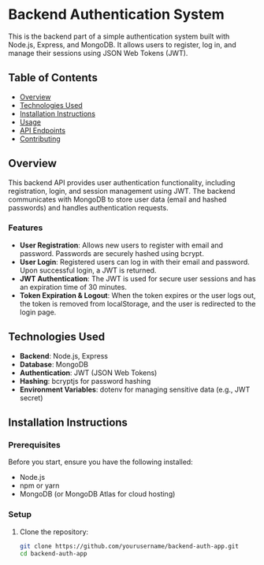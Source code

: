 # Backend Authentication System

This is the backend part of a simple authentication system built with Node.js, Express, and MongoDB. It allows users to register, log in, and manage their sessions using JSON Web Tokens (JWT).

## Table of Contents
- [Overview](#overview)
- [Technologies Used](#technologies-used)
- [Installation Instructions](#installation-instructions)
- [Usage](#usage)
- [API Endpoints](#api-endpoints)
- [Contributing](#contributing)

## Overview
This backend API provides user authentication functionality, including registration, login, and session management using JWT. The backend communicates with MongoDB to store user data (email and hashed passwords) and handles authentication requests.

### Features
- **User Registration**: Allows new users to register with email and password. Passwords are securely hashed using bcrypt.
- **User Login**: Registered users can log in with their email and password. Upon successful login, a JWT is returned.
- **JWT Authentication**: The JWT is used for secure user sessions and has an expiration time of 30 minutes.
- **Token Expiration & Logout**: When the token expires or the user logs out, the token is removed from localStorage, and the user is redirected to the login page.

## Technologies Used
- **Backend**: Node.js, Express
- **Database**: MongoDB
- **Authentication**: JWT (JSON Web Tokens)
- **Hashing**: bcryptjs for password hashing
- **Environment Variables**: dotenv for managing sensitive data (e.g., JWT secret)

## Installation Instructions

### Prerequisites
Before you start, ensure you have the following installed:
- Node.js
- npm or yarn
- MongoDB (or MongoDB Atlas for cloud hosting)

### Setup
1. Clone the repository:
   ```bash
   git clone https://github.com/yourusername/backend-auth-app.git
   cd backend-auth-app

